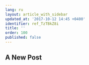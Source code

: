 ```yaml
---
lang: ru
layout: article_with_sidebar
updated_at: '2017-10-12 14:45 +0400'
identifier: ref_TzTBkZ8i
title: ''
order: 100
published: false
---
```

## A New Post
